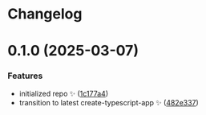 # Changelog

# 0.1.0 (2025-03-07)

### Features

- initialized repo ✨ ([1c177a4](https://github.com/bingo-examples/created-typescript-app-everything/commit/1c177a4a023c10bc956b0964295870d478b89031))
- transition to latest create-typescript-app ✨ ([482e337](https://github.com/bingo-examples/created-typescript-app-everything/commit/482e33778bf7461cbda73c641869fb32cede123f))
